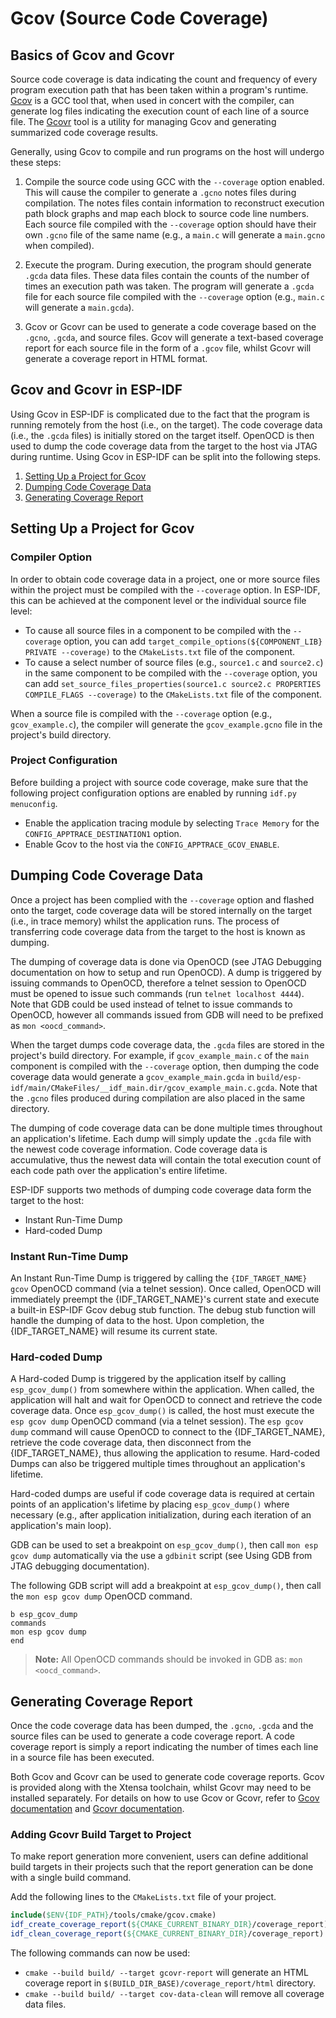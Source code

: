 # Gcov (Source Code Coverage)

## Basics of Gcov and Gcovr

Source code coverage is data indicating the count and frequency of every program execution path that has been taken within a program's runtime. [Gcov](https://en.wikipedia.org/wiki/Gcov) is a GCC tool that, when used in concert with the compiler, can generate log files indicating the execution count of each line of a source file. The [Gcovr](https://gcovr.com/) tool is a utility for managing Gcov and generating summarized code coverage results.

Generally, using Gcov to compile and run programs on the host will undergo these steps:

1. Compile the source code using GCC with the `--coverage` option enabled. This will cause the compiler to generate a `.gcno` notes files during compilation. The notes files contain information to reconstruct execution path block graphs and map each block to source code line numbers. Each source file compiled with the `--coverage` option should have their own `.gcno` file of the same name (e.g., a `main.c` will generate a `main.gcno` when compiled).

2. Execute the program. During execution, the program should generate `.gcda` data files. These data files contain the counts of the number of times an execution path was taken. The program will generate a `.gcda` file for each source file compiled with the `--coverage` option (e.g., `main.c` will generate a `main.gcda`).

3. Gcov or Gcovr can be used to generate a code coverage based on the `.gcno`, `.gcda`, and source files. Gcov will generate a text-based coverage report for each source file in the form of a `.gcov` file, whilst Gcovr will generate a coverage report in HTML format.

## Gcov and Gcovr in ESP-IDF

Using Gcov in ESP-IDF is complicated due to the fact that the program is running remotely from the host (i.e., on the target). The code coverage data (i.e., the `.gcda` files) is initially stored on the target itself. OpenOCD is then used to dump the code coverage data from the target to the host via JTAG during runtime. Using Gcov in ESP-IDF can be split into the following steps.

1. [Setting Up a Project for Gcov](#setting-up-a-project-for-gcov)
2. [Dumping Code Coverage Data](#dumping-code-coverage-data)
3. [Generating Coverage Report](#generating-coverage-report)

## Setting Up a Project for Gcov

### Compiler Option

In order to obtain code coverage data in a project, one or more source files within the project must be compiled with the `--coverage` option. In ESP-IDF, this can be achieved at the component level or the individual source file level:

- To cause all source files in a component to be compiled with the `--coverage` option, you can add `target_compile_options(${COMPONENT_LIB} PRIVATE --coverage)` to the `CMakeLists.txt` file of the component.
- To cause a select number of source files (e.g., `source1.c` and `source2.c`) in the same component to be compiled with the `--coverage` option, you can add `set_source_files_properties(source1.c source2.c PROPERTIES COMPILE_FLAGS --coverage)` to the `CMakeLists.txt` file of the component.

When a source file is compiled with the `--coverage` option (e.g., `gcov_example.c`), the compiler will generate the `gcov_example.gcno` file in the project's build directory.

### Project Configuration

Before building a project with source code coverage, make sure that the following project configuration options are enabled by running `idf.py menuconfig`.

- Enable the application tracing module by selecting `Trace Memory` for the `CONFIG_APPTRACE_DESTINATION1` option.
- Enable Gcov to the host via the `CONFIG_APPTRACE_GCOV_ENABLE`.

## Dumping Code Coverage Data

Once a project has been complied with the `--coverage` option and flashed onto the target, code coverage data will be stored internally on the target (i.e., in trace memory) whilst the application runs. The process of transferring code coverage data from the target to the host is known as dumping.

The dumping of coverage data is done via OpenOCD (see JTAG Debugging documentation on how to setup and run OpenOCD). A dump is triggered by issuing commands to OpenOCD, therefore a telnet session to OpenOCD must be opened to issue such commands (run `telnet localhost 4444`). Note that GDB could be used instead of telnet to issue commands to OpenOCD, however all commands issued from GDB will need to be prefixed as `mon <oocd_command>`.

When the target dumps code coverage data, the `.gcda` files are stored in the project's build directory. For example, if `gcov_example_main.c` of the `main` component is compiled with the `--coverage` option, then dumping the code coverage data would generate a `gcov_example_main.gcda` in `build/esp-idf/main/CMakeFiles/__idf_main.dir/gcov_example_main.c.gcda`. Note that the `.gcno` files produced during compilation are also placed in the same directory.

The dumping of code coverage data can be done multiple times throughout an application's lifetime. Each dump will simply update the `.gcda` file with the newest code coverage information. Code coverage data is accumulative, thus the newest data will contain the total execution count of each code path over the application's entire lifetime.

ESP-IDF supports two methods of dumping code coverage data form the target to the host:

* Instant Run-Time Dump
* Hard-coded Dump

### Instant Run-Time Dump

An Instant Run-Time Dump is triggered by calling the `{IDF_TARGET_NAME} gcov` OpenOCD command (via a telnet session). Once called, OpenOCD will immediately preempt the {IDF_TARGET_NAME}'s current state and execute a built-in ESP-IDF Gcov debug stub function. The debug stub function will handle the dumping of data to the host. Upon completion, the {IDF_TARGET_NAME} will resume its current state.

### Hard-coded Dump

A Hard-coded Dump is triggered by the application itself by calling `esp_gcov_dump()` from somewhere within the application. When called, the application will halt and wait for OpenOCD to connect and retrieve the code coverage data. Once `esp_gcov_dump()` is called, the host must execute the `esp gcov dump` OpenOCD command (via a telnet session). The `esp gcov dump` command will cause OpenOCD to connect to the {IDF_TARGET_NAME}, retrieve the code coverage data, then disconnect from the {IDF_TARGET_NAME}, thus allowing the application to resume. Hard-coded Dumps can also be triggered multiple times throughout an application's lifetime.

Hard-coded dumps are useful if code coverage data is required at certain points of an application's lifetime by placing `esp_gcov_dump()` where necessary (e.g., after application initialization, during each iteration of an application's main loop).

GDB can be used to set a breakpoint on `esp_gcov_dump()`, then call `mon esp gcov dump` automatically via the use a `gdbinit` script (see Using GDB from JTAG debugging documentation).

The following GDB script will add a breakpoint at `esp_gcov_dump()`, then call the `mon esp gcov dump` OpenOCD command.

```
b esp_gcov_dump
commands
mon esp gcov dump
end
```

> **Note:** All OpenOCD commands should be invoked in GDB as: `mon <oocd_command>`.

## Generating Coverage Report

Once the code coverage data has been dumped, the `.gcno`, `.gcda` and the source files can be used to generate a code coverage report. A code coverage report is simply a report indicating the number of times each line in a source file has been executed.

Both Gcov and Gcovr can be used to generate code coverage reports. Gcov is provided along with the Xtensa toolchain, whilst Gcovr may need to be installed separately. For details on how to use Gcov or Gcovr, refer to [Gcov documentation](https://gcc.gnu.org/onlinedocs/gcc/Gcov.html) and [Gcovr documentation](https://gcovr.com/).

### Adding Gcovr Build Target to Project

To make report generation more convenient, users can define additional build targets in their projects such that the report generation can be done with a single build command.

Add the following lines to the `CMakeLists.txt` file of your project.

```cmake
include($ENV{IDF_PATH}/tools/cmake/gcov.cmake)
idf_create_coverage_report(${CMAKE_CURRENT_BINARY_DIR}/coverage_report)
idf_clean_coverage_report(${CMAKE_CURRENT_BINARY_DIR}/coverage_report)
```

The following commands can now be used:

* `cmake --build build/ --target gcovr-report` will generate an HTML coverage report in `$(BUILD_DIR_BASE)/coverage_report/html` directory.
* `cmake --build build/ --target cov-data-clean` will remove all coverage data files.
